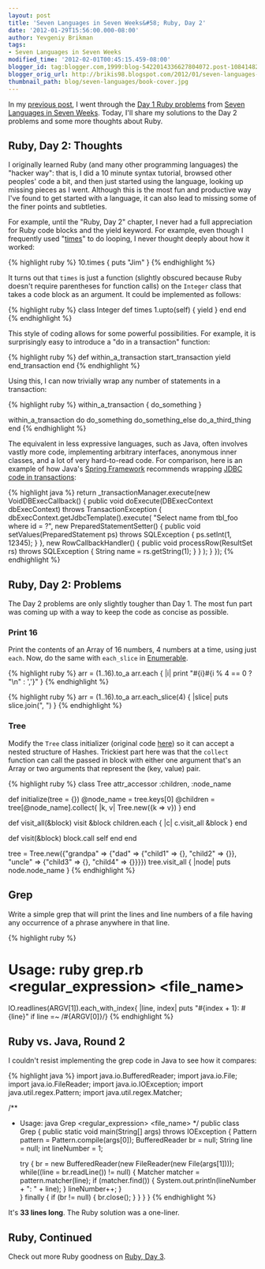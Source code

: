 ```yaml
---
layout: post
title: 'Seven Languages in Seven Weeks&#58; Ruby, Day 2'
date: '2012-01-29T15:56:00.000-08:00'
author: Yevgeniy Brikman
tags:
- Seven Languages in Seven Weeks
modified_time: '2012-02-01T00:45:15.459-08:00'
blogger_id: tag:blogger.com,1999:blog-5422014336627804072.post-108414827713914395
blogger_orig_url: http://brikis98.blogspot.com/2012/01/seven-languages-in-seven-weeks-ruby-day_29.html
thumbnail_path: blog/seven-languages/book-cover.jpg
---
```


In my [previous 
post](https://www.ybrikman.com/writing/2012/01/29/seven-languages-in-seven-weeks-ruby-day/), 
I went through the [Day 1 Ruby 
problems](https://www.ybrikman.com/writing/2012/01/29/seven-languages-in-seven-weeks-ruby-day/) 
from [Seven Languages in Seven 
Weeks](https://www.ybrikman.com/writing/tags/#Seven%20Languages%20in%20Seven%20Weeks). 
Today, I'll share my solutions to the Day 2 problems and some more thoughts 
about Ruby. 

## Ruby, Day 2: Thoughts

I originally learned Ruby (and many other programming languages) the "hacker 
way": that is, I did a 10 minute syntax tutorial, browsed other peoples' code 
a bit, and then just started using the language, looking up missing pieces as 
I went. Although this is the most fun and productive way I've found to get 
started with a language, it can also lead to missing some of the finer points 
and subtleties. 

For example, until the "Ruby, Day 2" chapter, I never had a full appreciation 
for Ruby code blocks and the yield keyword. For example, even though I 
frequently used 
"[times](http://ruby-doc.org/core-1.9.3/Integer.html#method-i-times)" to do 
looping, I never thought deeply about how it worked: 

{% highlight ruby %}
10.times { puts "Jim" }
{% endhighlight %}

It turns out that `times` is just a function (slightly obscured because Ruby 
doesn't require parentheses for function calls) on the `Integer` class that 
takes a code block as an argument. It could be implemented as follows: 

{% highlight ruby %}
class Integer
  def times
    1.upto(self) { yield }
  end
end
{% endhighlight %}

This style of coding allows for some powerful possibilities. For example, it 
is surprisingly easy to introduce a "do in a transaction" function: 

{% highlight ruby %}
def within_a_transaction
  start_transaction
  yield
  end_transaction
end
{% endhighlight %}

Using this, I can now trivially wrap any number of statements in a 
transaction: 

{% highlight ruby %}
within_a_transaction { do_something }
 
within_a_transaction do
  do_something
  do_something_else
  do_a_third_thing
end
{% endhighlight %}

The equivalent in less expressive languages, such as Java, often involves 
vastly more code, implementing arbitrary interfaces, anonymous inner classes, 
and a lot of very hard-to-read code. For comparison, here is an example of how 
Java's [Spring Framework](http://www.springsource.org/) recommends wrapping 
[JDBC code in 
transactions](http://static.springsource.org/spring/docs/2.5.x/reference/jdbc.html): 

{% highlight java %}
return _transactionManager.execute(new VoidDBExecCallback() {
  public void doExecute(DBExecContext dbExecContext) throws TransactionException {
    dbExecContext.getJdbcTemplate().execute(
      "Select name from tbl_foo where id = ?", 
      new PreparedStatementSetter() {
        public void setValues(PreparedStatement ps) throws SQLException
        {
          ps.setInt(1, 12345);
        }
      }, 
      new RowCallbackHandler() {
        public void processRow(ResultSet rs) throws SQLException
        {
          String name = rs.getString(1);
        }
      }
    );
  }
});
{% endhighlight %}

## Ruby, Day 2: Problems

The Day 2 problems are only slightly tougher than Day 1. The most fun part was 
coming up with a way to keep the code as concise as possible. 

### Print 16 

Print the contents of an Array of 16 numbers, 4 numbers at a time, using just 
`each`. Now, do the same with `each_slice` in 
[Enumerable](http://ruby-doc.org/core-1.8.7/Enumerable.html). 

{% highlight ruby %}
arr = (1..16).to_a
arr.each { |i| print "#{i}#{i % 4 == 0 ? "\n" : ','}" }
{% endhighlight %}

{% highlight ruby %}
arr = (1..16).to_a
arr.each_slice(4) { |slice| puts slice.join(", ") }
{% endhighlight %}

### Tree 

Modify the `Tree` class initializer (original code 
[here](https://gist.github.com/1700969#file_tree_original.rb)) so it can 
accept a nested structure of Hashes. Trickiest part here was that the 
`collect` function can call the passed in block with either one argument 
that's an Array or two arguments that represent the (key, value) pair. 

{% highlight ruby %}
class Tree
  attr_accessor :children, :node_name
  
  def initialize(tree = {})
    @node_name = tree.keys[0]
    @children = tree[@node_name].collect{ |k, v| Tree.new({k => v}) }
  end
  
  def visit_all(&block)
    visit &block
    children.each { |c| c.visit_all &block }
  end
  
  def visit(&block)
    block.call self
  end
end
 
tree = Tree.new({"grandpa" => {"dad" => {"child1" => {}, "child2" => {}}, "uncle" => {"child3" => {}, "child4" => {}}}})
tree.visit_all { |node| puts node.node_name }
{% endhighlight %}

## Grep 

Write a simple grep that will print the lines and line numbers of a file 
having any occurrence of a phrase anywhere in that line. 

{% highlight ruby %}
# Usage: ruby grep.rb <regular_expression> <file_name>

IO.readlines(ARGV[1]).each_with_index{ |line, index| puts "#{index + 1}: #{line}" if line =~ /#{ARGV[0]}/}
{% endhighlight %}

## Ruby vs. Java, Round 2

I couldn't resist implementing the grep code in Java to see how it compares: 

{% highlight java %}
import java.io.BufferedReader;
import java.io.File;
import java.io.FileReader;
import java.io.IOException;
import java.util.regex.Pattern;
import java.util.regex.Matcher;
 
/**
 * Usage: java Grep <regular_expression> <file_name>
 */
public class Grep {
  public static void main(String[] args) throws IOException {
    Pattern pattern = Pattern.compile(args[0]);
    BufferedReader br = null;
    String line = null;
    int lineNumber = 1;
    
    try {
      br = new BufferedReader(new FileReader(new File(args[1])));
      while((line = br.readLine()) != null) {
        Matcher matcher = pattern.matcher(line);
        if (matcher.find()) {
          System.out.println(lineNumber + ": " + line);
        }
        lineNumber++;
      }    
    } finally {
      if (br != null) {
        br.close();
      }
    }
  }
}
{% endhighlight %}

It's **33 lines long**. The Ruby solution was a one-liner. 

## Ruby, Continued 

Check out more Ruby goodness on [Ruby, Day 
3](https://www.ybrikman.com/writing/2012/01/31/seven-languages-in-seven-weeks-ruby-day_31/). 
